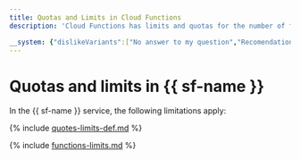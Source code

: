 ```yaml
---
title: Quotas and Limits in Cloud Functions
description: 'Cloud Functions has limits and quotas for the number of functions, the number of instances of one function in each AZ, the number of simultaneous calls of all functions in each AZ. You will learn more about the restrictions in the service in this article.'

__system: {"dislikeVariants":["No answer to my question","Recomendations didn't help","The content doesn't match title","Other"]}
---
```



# Quotas and limits in {{ sf-name }}

In the {{ sf-name }} service, the following limitations apply:

{% include [quotes-limits-def.md](../../_includes/quotes-limits-def.md) %}

{% include [functions-limits.md](../../_includes/functions-limits.md) %}


